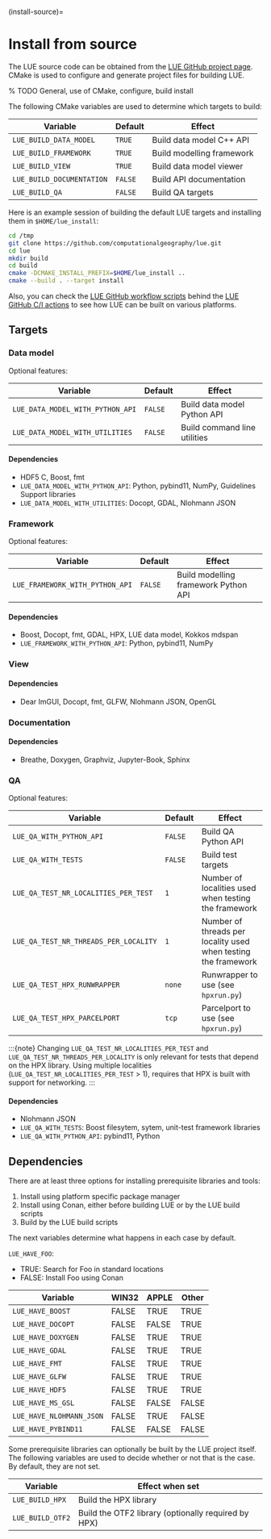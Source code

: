 (install-source)=

# Install from source

The LUE source code can be obtained from the [LUE GitHub project
page](https://github.com/computationalgeography/lue). CMake is used to configure and generate project files
for building LUE.

% TODO General, use of CMake, configure, build install

The following CMake variables are used to determine which targets to build:

| Variable                  | Default | Effect |
| ---                       | ---     | --- |
| `LUE_BUILD_DATA_MODEL`    | `TRUE`  | Build data model C++ API |
| `LUE_BUILD_FRAMEWORK`     | `TRUE`  | Build modelling framework |
| `LUE_BUILD_VIEW`          | `TRUE`  | Build data model viewer |
| `LUE_BUILD_DOCUMENTATION` | `FALSE` | Build API documentation |
| `LUE_BUILD_QA`            | `FALSE` | Build QA targets |

Here is an example session of building the default LUE targets and installing them in `$HOME/lue_install`:

```bash
cd /tmp
git clone https://github.com/computationalgeography/lue.git
cd lue
mkdir build
cd build
cmake -DCMAKE_INSTALL_PREFIX=$HOME/lue_install ..
cmake --build . --target install
```

Also, you can check the [LUE GitHub workflow
scripts](https://github.com/computationalgeography/lue/tree/master/.github/workflows) behind the [LUE GitHub
C/I actions](https://github.com/computationalgeography/lue/actions) to see how LUE can be built on various
platforms.


## Targets

### Data model

Optional features:

| Variable                         | Default | Effect |
| ---                              | ---     | --- |
| `LUE_DATA_MODEL_WITH_PYTHON_API` | `FALSE` | Build data model Python API |
| `LUE_DATA_MODEL_WITH_UTILITIES`  | `FALSE` | Build command line utilities |


#### Dependencies

- HDF5 C, Boost, fmt
- `LUE_DATA_MODEL_WITH_PYTHON_API`: Python, pybind11, NumPy, Guidelines Support libraries
- `LUE_DATA_MODEL_WITH_UTILITIES`: Docopt, GDAL, Nlohmann JSON


### Framework

Optional features:

| Variable                        | Default | Effect |
| ---                             | ---     | --- |
| `LUE_FRAMEWORK_WITH_PYTHON_API` | `FALSE` | Build modelling framework Python API |


#### Dependencies

- Boost, Docopt, fmt, GDAL, HPX, LUE data model, Kokkos mdspan
- `LUE_FRAMEWORK_WITH_PYTHON_API`: Python, pybind11, NumPy


### View

#### Dependencies

- Dear ImGUI, Docopt, fmt, GLFW, Nlohmann JSON, OpenGL


### Documentation

#### Dependencies

- Breathe, Doxygen, Graphviz, Jupyter-Book, Sphinx


### QA

Optional features:

| Variable                              | Default | Effect |
| ---                                   | ---     | --- |
| `LUE_QA_WITH_PYTHON_API`              | `FALSE` | Build QA Python API |
| `LUE_QA_WITH_TESTS`                   | `FALSE` | Build test targets |
| `LUE_QA_TEST_NR_LOCALITIES_PER_TEST`  | `1`     | Number of localities used when testing the framework |
| `LUE_QA_TEST_NR_THREADS_PER_LOCALITY` | `1`     | Number of threads per locality used when testing the framework |
| `LUE_QA_TEST_HPX_RUNWRAPPER`          | `none`  | Runwrapper to use (see `hpxrun.py`) |
| `LUE_QA_TEST_HPX_PARCELPORT`          | `tcp`   | Parcelport to use (see `hpxrun.py`) |

:::{note}
Changing `LUE_QA_TEST_NR_LOCALITIES_PER_TEST` and `LUE_QA_TEST_NR_THREADS_PER_LOCALITY` is only relevant for
tests that depend on the HPX library. Using multiple localities (`LUE_QA_TEST_NR_LOCALITIES_PER_TEST` > 1),
requires that HPX is built with support for networking.
:::

#### Dependencies

- Nlohmann JSON
- `LUE_QA_WITH_TESTS`: Boost filesytem, sytem, unit-test framework libraries
- `LUE_QA_WITH_PYTHON_API`: pybind11, Python


## Dependencies

There are at least three options for installing prerequisite libraries and tools:

1. Install using platform specific package manager
2. Install using Conan, either before building LUE or by the LUE build scripts
3. Build by the LUE build scripts

The next variables determine what happens in each case by default.

`LUE_HAVE_FOO`:

- TRUE: Search for Foo in standard locations
- FALSE: Install Foo using Conan

| Variable                 | WIN32 | APPLE | Other |
| ---                      | ---   | ---   | --- |
| `LUE_HAVE_BOOST`         | FALSE | TRUE  | TRUE |
| `LUE_HAVE_DOCOPT`        | FALSE | FALSE | TRUE |
| `LUE_HAVE_DOXYGEN`       | FALSE | TRUE  | TRUE |
| `LUE_HAVE_GDAL`          | FALSE | TRUE  | TRUE |
| `LUE_HAVE_FMT`           | FALSE | TRUE  | TRUE |
| `LUE_HAVE_GLFW`          | FALSE | TRUE  | TRUE |
| `LUE_HAVE_HDF5`          | FALSE | TRUE  | TRUE |
| `LUE_HAVE_MS_GSL`        | FALSE | FALSE | FALSE |
| `LUE_HAVE_NLOHMANN_JSON` | FALSE | TRUE  | FALSE |
| `LUE_HAVE_PYBIND11`      | FALSE | FALSE | FALSE |

Some prerequisite libraries can optionally be built by the LUE project
itself. The following variables are used to decide whether or not that
is the case. By default, they are not set.

| Variable         | Effect when set |
| ---              | --- |
| `LUE_BUILD_HPX`  | Build the HPX library |
| `LUE_BUILD_OTF2` | Build the OTF2 library (optionally required by HPX) |
